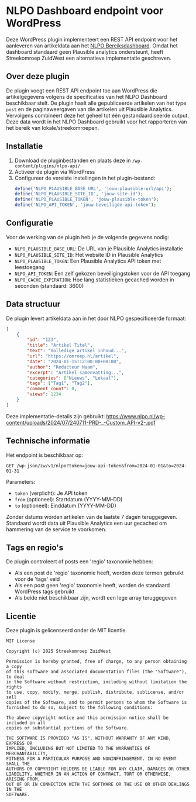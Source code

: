 # NLPO Dashboard endpoint voor WordPress

Deze WordPress plugin implementeert een REST API endpoint voor het aanleveren van artikeldata aan het [NLPO Bereiksdashboard](https://www.nlpo.nl/dashboard/). Omdat het dashboard standaard geen Plausible analytics ondersteunt, heeft Streekomroep ZuidWest een alternatieve implementatie geschreven. 

## Over deze plugin

De plugin voegt een REST API endpoint toe aan WordPress die artikelgegevens volgens de specificaties van het NLPO Dashboard beschikbaar stelt. De plugin haalt alle gepubliceerde artikelen van het type `post` en de paginaweergaven van die artikelen uit Plausible Analytics. Vervolgens combineert deze het geheel tot één gestandaardiseerde output. Deze data wordt in het NLPO Dashboard gebruikt voor het rapporteren van het bereik van lokale/streekomroepen.

## Installatie

1. Download de pluginbestanden en plaats deze in `/wp-content/plugins/nlpo-api/`
2. Activeer de plugin via WordPress 
3. Configureer de vereiste instellingen in het plugin-bestand:
   ```php
   define('NLPO_PLAUSIBLE_BASE_URL', 'jouw-plausible-url/api');
   define('NLPO_PLAUSIBLE_SITE_ID', 'jouw-site-id');
   define('NLPO_PLAUSIBLE_TOKEN', 'jouw-plausible-token');
   define('NLPO_API_TOKEN', 'jouw-beveiligde-api-token');
   ```

## Configuratie

Voor de werking van de plugin heb je de volgende gegevens nodig:

- `NLPO_PLAUSIBLE_BASE_URL`: De URL van je Plausible Analytics installatie
- `NLPO_PLAUSIBLE_SITE_ID`: Het website ID in Plausible Analytics
- `NLPO_PLAUSIBLE_TOKEN`: Een Plausible Analytics API token met leestoegang
- `NLPO_API_TOKEN`: Een zelf gekozen beveiligingstoken voor de API toegang
- `NLPO_CACHE_EXPIRATION`: Hoe lang statistieken gecached worden in seconden (standaard: 3600)

## Data structuur

De plugin levert artikeldata aan in het door NLPO gespecificeerde formaat:

```json
[
    {
        "id": "123",
        "title": "Artikel Titel",
        "text": "Volledige artikel inhoud...",
        "url": "https://omroep.nl/artikel",
        "date": "2024-01-15T12:00:00+00:00",
        "author": "Redacteur Naam",
        "excerpt": "Artikel samenvatting...",
        "categories": ["Nieuws", "Lokaal"],
        "tags": ["Tag1", "Tag2"],
        "comment_count": 0,
        "views": 1234
    }
]
```

Deze implementatie-details zijn gebruikt: https://www.nlpo.nl/wp-content/uploads/2024/07/240711-PRD-_-Custom_API-v2-.pdf

## Technische informatie

Het endpoint is beschikbaar op:
```
GET /wp-json/zw/v1/nlpo?token=jouw-api-token&from=2024-01-01&to=2024-01-31
```

Parameters:
- `token` (verplicht): Je API token
- `from` (optioneel): Startdatum (YYYY-MM-DD)
- `to` (optioneel): Einddatum (YYYY-MM-DD)

Zonder datums worden artikelen van de laatste 7 dagen teruggegeven. Standaard wordt data uit Plausible Analytics een uur gecached om hammering van de service te voorkomen.

## Tags en regio's

De plugin controleert of posts een 'regio' taxonomie hebben:
- Als een post de 'regio' taxonomie heeft, worden deze termen gebruikt voor de 'tags' veld
- Als een post geen 'regio' taxonomie heeft, worden de standaard WordPress tags gebruikt
- Als beide niet beschikbaar zijn, wordt een lege array teruggegeven

## Licentie

Deze plugin is gelicenseerd onder de MIT licentie.

```
MIT License

Copyright (c) 2025 Streekomroep ZuidWest

Permission is hereby granted, free of charge, to any person obtaining a copy
of this software and associated documentation files (the "Software"), to deal
in the Software without restriction, including without limitation the rights
to use, copy, modify, merge, publish, distribute, sublicense, and/or sell
copies of the Software, and to permit persons to whom the Software is
furnished to do so, subject to the following conditions:

The above copyright notice and this permission notice shall be included in all
copies or substantial portions of the Software.

THE SOFTWARE IS PROVIDED "AS IS", WITHOUT WARRANTY OF ANY KIND, EXPRESS OR
IMPLIED, INCLUDING BUT NOT LIMITED TO THE WARRANTIES OF MERCHANTABILITY,
FITNESS FOR A PARTICULAR PURPOSE AND NONINFRINGEMENT. IN NO EVENT SHALL THE
AUTHORS OR COPYRIGHT HOLDERS BE LIABLE FOR ANY CLAIM, DAMAGES OR OTHER
LIABILITY, WHETHER IN AN ACTION OF CONTRACT, TORT OR OTHERWISE, ARISING FROM,
OUT OF OR IN CONNECTION WITH THE SOFTWARE OR THE USE OR OTHER DEALINGS IN THE
SOFTWARE.
```
